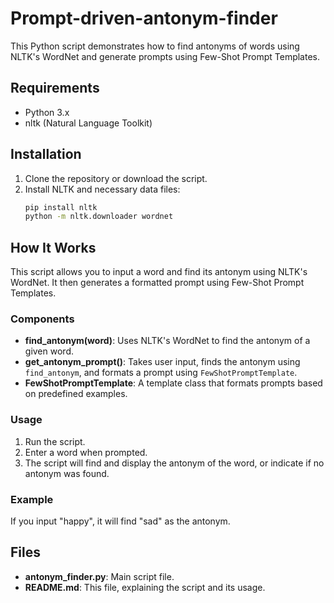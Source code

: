 # Prompt-driven-antonym-finder

This Python script demonstrates how to find antonyms of words using NLTK's WordNet and generate prompts using Few-Shot Prompt Templates.

## Requirements

- Python 3.x
- nltk (Natural Language Toolkit)

## Installation

1. Clone the repository or download the script.
2. Install NLTK and necessary data files:
   ```bash
   pip install nltk
   python -m nltk.downloader wordnet
   ```

## How It Works

This script allows you to input a word and find its antonym using NLTK's WordNet. It then generates a formatted prompt using Few-Shot Prompt Templates.

### Components

- **find_antonym(word)**: Uses NLTK's WordNet to find the antonym of a given word.
- **get_antonym_prompt()**: Takes user input, finds the antonym using `find_antonym`, and formats a prompt using `FewShotPromptTemplate`.
- **FewShotPromptTemplate**: A template class that formats prompts based on predefined examples.

### Usage

1. Run the script.
2. Enter a word when prompted.
3. The script will find and display the antonym of the word, or indicate if no antonym was found.

### Example

If you input "happy", it will find "sad" as the antonym.

## Files

- **antonym_finder.py**: Main script file.
- **README.md**: This file, explaining the script and its usage.


